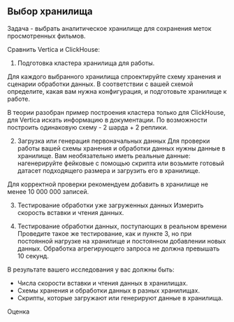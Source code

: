 ## Выбор хранилища

Задача - выбрать аналитическое хранилище для сохранения меток просмотренных фильмов.

Сравнить Vertica и ClickHouse:
1. Подготовка кластера хранилища для работы.

Для каждого выбранного хранилища спроектируйте схему хранения и сценарии обработки данных. В соответствии с вашей схемой определите, какая вам нужна конфигурация, и подготовьте хранилище к работе.

В теории разобран пример построения кластера только для ClickHouse, для Vertica искать информацию в документации. По возможности построить одинаковую схему - 2 шарда + 2 реплики.

2. Загрузка или генерация первоначальных данных
Для проверки работы вашей схемы хранения и обработки данных нужны данные в хранилище. Вам необязательно иметь реальные данные: нагенерируйте фейковые с помощью скрипта или возьмите готовый датасет подходящего размера и загрузить его в хранилище.

Для корректной проверки рекомендуем добавить в хранилище не менее 10 000 000 записей.

3. Тестирование обработки уже загруженных данных
Измерить скорость вставки и чтения данных.

4. Тестирование обработки данных, поступающих в реальном времени
Проведите такое же тестирование, как и пункте 3, но при постоянной нагрузке на хранилище и постоянном добавлении новых данных. Обработка агрегирующего запроса не должна превышать 10 секунд.

В результате вашего исследования у вас должны быть:
 - Числа скорости вставки и чтения данных в хранилищах.
 - Схемы хранения и обработки данных в разных хранилищах.
 - Скрипты, которые загружают или генерируют данные в хранилища.

Оценка